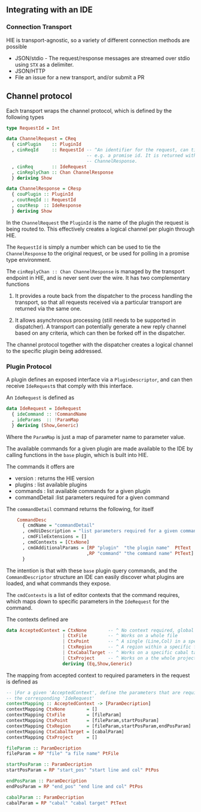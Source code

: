 ## Integrating with an IDE

### Connection Transport

HIE is transport-agnostic, so a variety of different connection methods are possible

* JSON/stdio - The request/response messages are streamed over stdio using `STX` as a delimiter.
* JSON/HTTP
* File an issue for a new transport, and/or submit a PR

## Channel protocol

Each transport wraps the channel protocol, which is defined by the following types

```haskell
type RequestId = Int

data ChannelRequest = CReq
  { cinPlugin    :: PluginId
  , cinReqId     :: RequestId -- ^An identifier for the request, can tie back to
                              -- e.g. a promise id. It is returned with the
                              -- ChannelResponse.
  , cinReq       :: IdeRequest
  , cinReplyChan :: Chan ChannelResponse
  } deriving Show

data ChannelResponse = CResp
  { couPlugin :: PluginId
  , coutReqId :: RequestId
  , coutResp  :: IdeResponse
  } deriving Show
```

In the `ChannelRequest` the `PluginId` is the name of the plugin the request is being routed to. This effectively creates a logical channel per plugin through HIE.

The `RequestId` is simply a number which can be used to tie the `ChannelResponse` to the original request, or be used for polling in a promise type environment.

The `cinReplyChan :: Chan ChannelResponse` is managed by the transport endpoint in HIE, and is never sent over the wire.  It has two complementary functions

1. It provides a route back from the dispatcher to the process handling the transport, so that all requests received via a particular transport are returned via the same one.

2. It allows asynchronous processing (still needs to be supported in dispatcher). A transport can potentially generate a new reply channel based on any criteria, which can then be forked off in the dispatcher.

The channel protocol together with the dispatcher creates a logical channel to the specific plugin being addressed.

### Plugin Protocol

A plugin defines an exposed interface via a `PluginDescriptor`, and can then receive `IdeRequest`s that comply with this interface.

An `IdeRequest` is defined as

```haskell
data IdeRequest = IdeRequest
  { ideCommand :: !CommandName
  , ideParams  :: !ParamMap
  } deriving (Show,Generic)
```

Where the `ParamMap` is just a map of parameter name to parameter value.

The available commands for a given plugin are made available to the IDE by calling functions in the `base` plugin, which is built into HIE.

The commands it offers are

* version : returns the HIE version
* plugins : list available plugins
* commands : list available commands for a given plugin
* commandDetail :list parameters required for a given command

The `commandDetail` command returns the following, for itself

```haskell
    CommandDesc
      { cmdName = "commandDetail"
      , cmdUiDescription = "list parameters required for a given command"
      , cmdFileExtensions = []
      , cmdContexts = [CtxNone]
      , cmdAdditionalParams = [RP "plugin"  "the plugin name"  PtText
                              ,RP "command" "the command name" PtText]
      }
```
The intention is that with these `base` plugin query commands, and the `CommandDescriptor` structure an IDE can easily discover what plugins are loaded, and what commands they expose.

The `cmdContexts` is a list of editor contexts that the command requires, which maps down to specific parameters in the  `IdeRequest` for the command.

The contexts defined are

```haskell
data AcceptedContext = CtxNone        -- ^ No context required, global command
                     | CtxFile        -- ^ Works on a whole file
                     | CtxPoint       -- ^ A single (Line,Col) in a specific file
                     | CtxRegion      -- ^ A region within a specific file
                     | CtxCabalTarget -- ^ Works on a specific cabal target
                     | CtxProject     -- ^ Works on a the whole project
                     deriving (Eq,Show,Generic)
```
The mapping from accepted context to required parameters in the request is defined as

```haskell
-- |For a given 'AcceptedContext', define the parameters that are required in
-- the corresponding 'IdeRequest'
contextMapping :: AcceptedContext -> [ParamDecription]
contextMapping CtxNone        = []
contextMapping CtxFile        = [fileParam]
contextMapping CtxPoint       = [fileParam,startPosParam]
contextMapping CtxRegion      = [fileParam,startPosParam,endPosParam]
contextMapping CtxCabalTarget = [cabalParam]
contextMapping CtxProject     = []

fileParam :: ParamDecription
fileParam = RP "file" "a file name" PtFile

startPosParam :: ParamDecription
startPosParam = RP "start_pos" "start line and col" PtPos

endPosParam :: ParamDecription
endPosParam = RP "end_pos" "end line and col" PtPos

cabalParam :: ParamDecription
cabalParam = RP "cabal" "cabal target" PtText
```


